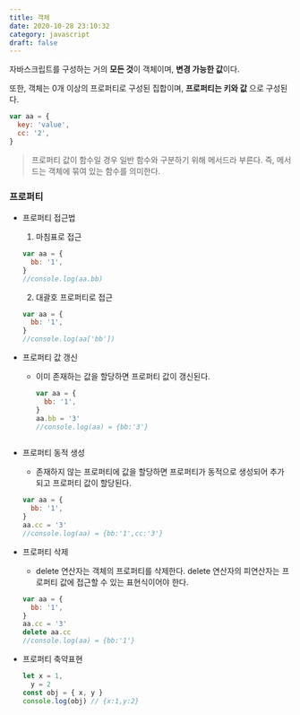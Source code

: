 ```yaml
---
title: 객체
date: 2020-10-28 23:10:32
category: javascript
draft: false
---
```


자바스크립트를 구성하는 거의 **모든 것**이 객체이며, **변경 가능한 값**이다.

또한, 객체는 0개 이상의 프로퍼티로 구성된 집합이며, **프로퍼티는 키와 값** 으로 구성된다.

```javascript
var aa = {
  key: 'value',
  cc: '2',
}
```

> 프로퍼티 값이 함수일 경우 일반 함수와 구분하기 위해 메서드라 부른다.
> 즉, 메서드는 객체에 묶여 있는 함수를 의미한다.

### 프로퍼티

- 프로퍼티 접근법

  1. 마침표로 접근

  ```javascript
  var aa = {
    bb: '1',
  }
  //console.log(aa.bb)
  ```

  2. 대괄호 프로퍼티로 접근

  ```javascript
  var aa = {
    bb: '1',
  }
  //console.log(aa['bb'])
  ```

- 프로퍼티 값 갱신

  - 이미 존재하는 값을 할당하면 프로퍼티 값이 갱신된다.
    ```javascript
    var aa = {
      bb: '1',
    }
    aa.bb = '3'
    //console.log(aa) = {bb:'3'}
    ```

  ```

  ```

- 프로퍼티 동적 생성
  - 존재하지 않는 프로퍼티에 값을 할당하면 프로퍼티가 동적으로 생성되어 추가되고 프로퍼티 값이 할당된다.
  ```javascript
  var aa = {
    bb: '1',
  }
  aa.cc = '3'
  //console.log(aa) = {bb:'1',cc:'3'}
  ```
- 프로퍼티 삭제

  - delete 연산자는 객체의 프로퍼티를 삭제한다. delete 연산자의 피연산자는 프로퍼티 값에 접근할 수 있는 표현식이어야 한다.

  ```javascript
  var aa = {
    bb: '1',
  }
  aa.cc = '3'
  delete aa.cc
  //console.log(aa) = {bb:'1'}
  ```

* 프로퍼티 축약표현

  ```javascript
  let x = 1,
    y = 2
  const obj = { x, y }
  console.log(obj) // {x:1,y:2}
  ```
